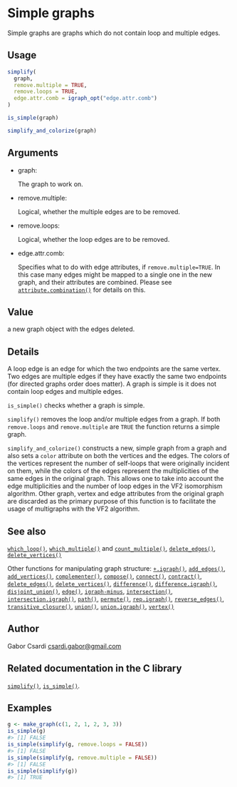 # Simple graphs

Simple graphs are graphs which do not contain loop and multiple edges.

## Usage

``` r
simplify(
  graph,
  remove.multiple = TRUE,
  remove.loops = TRUE,
  edge.attr.comb = igraph_opt("edge.attr.comb")
)

is_simple(graph)

simplify_and_colorize(graph)
```

## Arguments

- graph:

  The graph to work on.

- remove.multiple:

  Logical, whether the multiple edges are to be removed.

- remove.loops:

  Logical, whether the loop edges are to be removed.

- edge.attr.comb:

  Specifies what to do with edge attributes, if `remove.multiple=TRUE`.
  In this case many edges might be mapped to a single one in the new
  graph, and their attributes are combined. Please see
  [`attribute.combination()`](https://r.igraph.org/reference/igraph-attribute-combination.md)
  for details on this.

## Value

a new graph object with the edges deleted.

## Details

A loop edge is an edge for which the two endpoints are the same vertex.
Two edges are multiple edges if they have exactly the same two endpoints
(for directed graphs order does matter). A graph is simple is it does
not contain loop edges and multiple edges.

`is_simple()` checks whether a graph is simple.

`simplify()` removes the loop and/or multiple edges from a graph. If
both `remove.loops` and `remove.multiple` are `TRUE` the function
returns a simple graph.

`simplify_and_colorize()` constructs a new, simple graph from a graph
and also sets a `color` attribute on both the vertices and the edges.
The colors of the vertices represent the number of self-loops that were
originally incident on them, while the colors of the edges represent the
multiplicities of the same edges in the original graph. This allows one
to take into account the edge multiplicities and the number of loop
edges in the VF2 isomorphism algorithm. Other graph, vertex and edge
attributes from the original graph are discarded as the primary purpose
of this function is to facilitate the usage of multigraphs with the VF2
algorithm.

## See also

[`which_loop()`](https://r.igraph.org/reference/which_multiple.md),
[`which_multiple()`](https://r.igraph.org/reference/which_multiple.md)
and
[`count_multiple()`](https://r.igraph.org/reference/which_multiple.md),
[`delete_edges()`](https://r.igraph.org/reference/delete_edges.md),
[`delete_vertices()`](https://r.igraph.org/reference/delete_vertices.md)

Other functions for manipulating graph structure:
[`+.igraph()`](https://r.igraph.org/reference/plus-.igraph.md),
[`add_edges()`](https://r.igraph.org/reference/add_edges.md),
[`add_vertices()`](https://r.igraph.org/reference/add_vertices.md),
[`complementer()`](https://r.igraph.org/reference/complementer.md),
[`compose()`](https://r.igraph.org/reference/compose.md),
[`connect()`](https://r.igraph.org/reference/ego.md),
[`contract()`](https://r.igraph.org/reference/contract.md),
[`delete_edges()`](https://r.igraph.org/reference/delete_edges.md),
[`delete_vertices()`](https://r.igraph.org/reference/delete_vertices.md),
[`difference()`](https://r.igraph.org/reference/difference.md),
[`difference.igraph()`](https://r.igraph.org/reference/difference.igraph.md),
[`disjoint_union()`](https://r.igraph.org/reference/disjoint_union.md),
[`edge()`](https://r.igraph.org/reference/edge.md),
[`igraph-minus`](https://r.igraph.org/reference/igraph-minus.md),
[`intersection()`](https://r.igraph.org/reference/intersection.md),
[`intersection.igraph()`](https://r.igraph.org/reference/intersection.igraph.md),
[`path()`](https://r.igraph.org/reference/path.md),
[`permute()`](https://r.igraph.org/reference/permute.md),
[`rep.igraph()`](https://r.igraph.org/reference/rep.igraph.md),
[`reverse_edges()`](https://r.igraph.org/reference/reverse_edges.md),
[`transitive_closure()`](https://r.igraph.org/reference/transitive_closure.md),
[`union()`](https://r.igraph.org/reference/union.md),
[`union.igraph()`](https://r.igraph.org/reference/union.igraph.md),
[`vertex()`](https://r.igraph.org/reference/vertex.md)

## Author

Gabor Csardi <csardi.gabor@gmail.com>

## Related documentation in the C library

[`simplify()`](https://igraph.org/c/html/latest/igraph-Operators.html#igraph_simplify),
[`is_simple()`](https://igraph.org/c/html/latest/igraph-Structural.html#igraph_is_simple).

## Examples

``` r
g <- make_graph(c(1, 2, 1, 2, 3, 3))
is_simple(g)
#> [1] FALSE
is_simple(simplify(g, remove.loops = FALSE))
#> [1] FALSE
is_simple(simplify(g, remove.multiple = FALSE))
#> [1] FALSE
is_simple(simplify(g))
#> [1] TRUE
```
